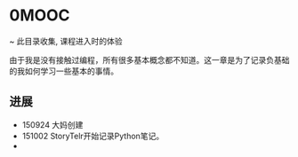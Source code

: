 # 0MOOC
~ 此目录收集, 课程进入时的体验

由于我是没有接触过编程，所有很多基本概念都不知道。这一章是为了记录负基础的我如何学习一些基本的事情。

## 进展

- 150924 大妈创建
- 151002 StoryTelr开始记录Python笔记。
- 